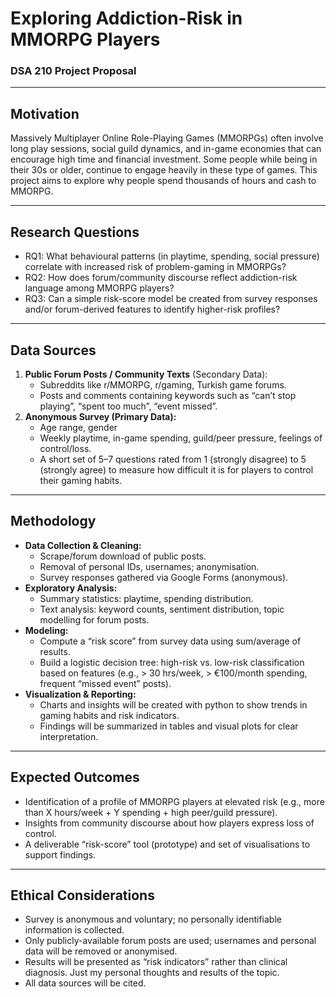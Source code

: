 # Exploring Addiction-Risk in MMORPG Players  
### DSA 210 Project Proposal

---

## Motivation  
Massively Multiplayer Online Role-Playing Games (MMORPGs) often involve long play sessions, social guild dynamics, and in-game economies that can encourage high time and financial investment. Some people while being in their 30s or older, continue to engage heavily in these type of games. This project aims to explore why people spend thousands of hours and cash to MMORPG.

---

## Research Questions  
- RQ1: What behavioural patterns (in playtime, spending, social pressure) correlate with increased risk of problem-gaming in MMORPGs?  
- RQ2: How does forum/community discourse reflect addiction-risk language among MMORPG players?  
- RQ3: Can a simple risk-score model be created from survey responses and/or forum-derived features to identify higher-risk profiles?

---

## Data Sources  
1. **Public Forum Posts / Community Texts** (Secondary Data):  
   - Subreddits like r/MMORPG, r/gaming, Turkish game forums.  
   - Posts and comments containing keywords such as “can’t stop playing”, “spent too much”, “event missed”.  
2. **Anonymous Survey (Primary Data):**  
   - Age range, gender   
   - Weekly playtime, in-game spending, guild/peer pressure, feelings of control/loss.  
   - A short set of 5–7 questions rated from 1 (strongly disagree) to 5 (strongly agree) to measure how difficult it is for players to control their gaming habits.

---

## Methodology  
- **Data Collection & Cleaning:**  
  - Scrape/forum download of public posts.  
  - Removal of personal IDs, usernames; anonymisation.  
  - Survey responses gathered via Google Forms (anonymous).  
- **Exploratory Analysis:**  
  - Summary statistics: playtime, spending distribution.  
  - Text analysis: keyword counts, sentiment distribution, topic modelling for forum posts.  
- **Modeling:**  
  - Compute a “risk score” from survey data using sum/average of results.  
  - Build a logistic decision tree: high-risk vs. low-risk classification based on features (e.g., > 30 hrs/week, > €100/month spending, frequent “missed event” posts).  
- **Visualization & Reporting:**  
  - Charts and insights will be created with python to show trends in gaming habits and risk indicators.  
  - Findings will be summarized in tables and visual plots for clear interpretation.

---

## Expected Outcomes  
- Identification of a profile of MMORPG players at elevated risk (e.g., more than X hours/week + Y spending + high peer/guild pressure).  
- Insights from community discourse about how players express loss of control.  
- A deliverable “risk-score” tool (prototype) and set of visualisations to support findings.

---

## Ethical Considerations  
- Survey is anonymous and voluntary; no personally identifiable information is collected.  
- Only publicly-available forum posts are used; usernames and personal data will be removed or anonymised.  
- Results will be presented as “risk indicators” rather than clinical diagnosis. Just my personal thoughts and results of the topic.
- All data sources will be cited.
